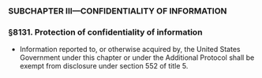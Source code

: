 ### SUBCHAPTER III—CONFIDENTIALITY OF INFORMATION

### §8131. Protection of confidentiality of information
* Information reported to, or otherwise acquired by, the United States Government under this chapter or under the Additional Protocol shall be exempt from disclosure under section 552 of title 5.